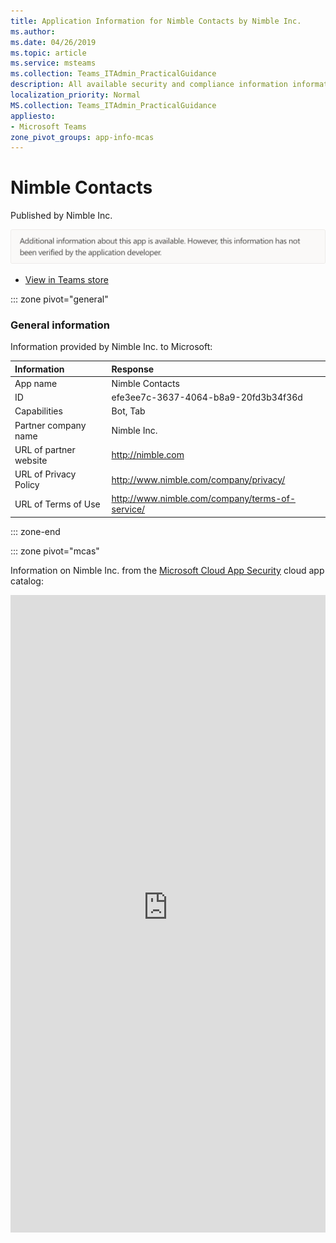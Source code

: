 ```yaml
---
title: Application Information for Nimble Contacts by Nimble Inc.
ms.author: 
ms.date: 04/26/2019
ms.topic: article
ms.service: msteams
ms.collection: Teams_ITAdmin_PracticalGuidance
description: All available security and compliance information information for Nimble Contacts, its data handling policies, its Microsoft Cloud App Security app catalog information, and security/compliance information in the CSA STAR registry.
localization_priority: Normal
MS.collection: Teams_ITAdmin_PracticalGuidance
appliesto:
- Microsoft Teams
zone_pivot_groups: app-info-mcas
---
```

# Nimble Contacts

Published by Nimble Inc.

<img alt="Non-attested image" src="./images/unattested.png" width="650"/>

* <a href="https://teams.microsoft.com/l/app/efe3ee7c-3637-4064-b8a9-20fd3b34f36d" target="_blank">View in Teams store</a>

::: zone pivot="general"

### General information

Information provided by Nimble Inc. to Microsoft:

| **Information** | **Response** |
|:----------------|:-------------|
| App name | Nimble Contacts |
| ID | efe3ee7c-3637-4064-b8a9-20fd3b34f36d |
| Capabilities | Bot, Tab |
| Partner company name | Nimble Inc. |
| URL of partner website | <http://nimble.com> |
| URL of Privacy Policy | <http://www.nimble.com/company/privacy/> |
| URL of Terms of Use | <http://www.nimble.com/company/terms-of-service/> |

::: zone-end


::: zone pivot="mcas"

Information on Nimble Inc. from the [Microsoft Cloud App Security](https://www.microsoft.com/en-us/enterprise-mobility-security/cloud-app-security) cloud app catalog:

<iframe height='1020' title='Microsoft Cloud App Security Information' src='https://3ca685143b5b46b4b0e5266dadf2e97c.codepen.website/#/dashboard/10740' frameborder='no'  style='width: 100%;'>

<a href="https://3ca685143b5b46b4b0e5266dadf2e97c.codepen.website/#/dashboard/10740" target="_blank">View in a new tab</a>

::: zone-end


